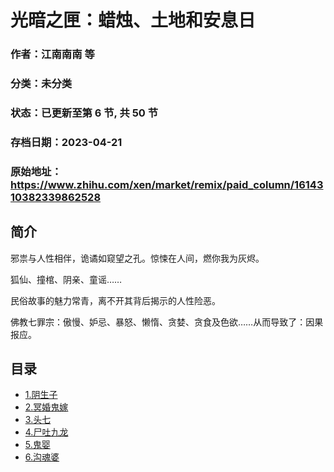 # 光暗之匣：蜡烛、土地和安息日

### 作者：江南南南 等

### 分类：未分类

### 状态：已更新至第 6 节, 共 50 节

### 存档日期：2023-04-21

### 原始地址：https://www.zhihu.com/xen/market/remix/paid_column/1614310382339862528


## 简介
邪祟与人性相伴，诡谲如窥望之孔。惊悚在人间，燃你我为灰烬。


狐仙、撞棺、阴亲、童谣……


民俗故事的魅力常青，离不开其背后揭示的人性险恶。


佛教七罪宗：傲慢、妒忌、暴怒、懒惰、贪婪、贪食及色欲……从而导致了：因果报应。




## 目录
- [1.阴生子](1.阴生子.md)<!-- 2023-03-02 05:51 -->
- [2.冥婚鬼嫁](2.冥婚鬼嫁.md)<!-- 2023-03-10 03:44 -->
- [3.头七](3.头七.md)<!-- 2023-03-16 09:06 -->
- [4.尸吐九龙](4.尸吐九龙.md)<!-- 2023-04-04 10:00 -->
- [5.鬼婴](5.鬼婴.md)<!-- 2023-04-13 08:10 -->
- [6.沟魂婆](6.沟魂婆.md)<!-- 2023-04-13 08:10 -->